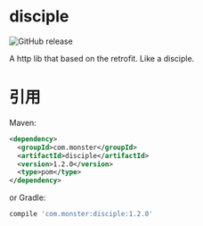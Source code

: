 # disciple
![GitHub release](https://img.shields.io/badge/release-1.2.0-blue.svg)

A http lib that based on the retrofit. Like a disciple.
# 引用
Maven:
```xml
<dependency>
  <groupId>com.monster</groupId>
  <artifactId>disciple</artifactId>
  <version>1.2.0</version>
  <type>pom</type>
</dependency>
```
or Gradle:
```gradle
compile 'com.monster:disciple:1.2.0'
```
